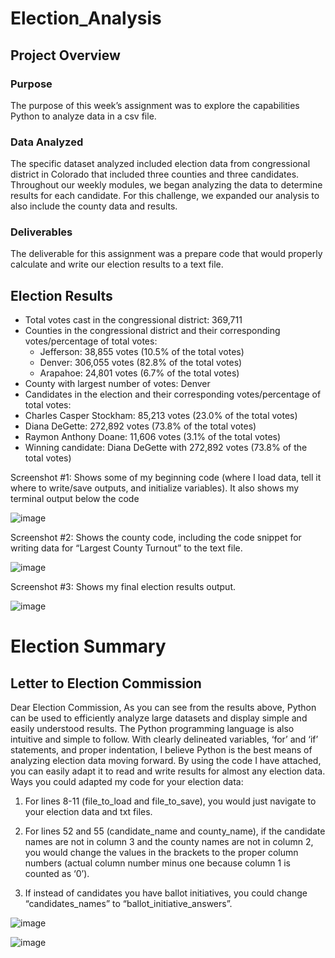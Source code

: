# Election_Analysis

## Project Overview

### Purpose
The purpose of this week’s assignment was to explore the capabilities Python to analyze data in a csv file.    

### Data Analyzed
The specific dataset analyzed included election data from congressional district in Colorado that included three counties and three candidates. Throughout our weekly modules, we began analyzing the data to determine results for each candidate.  For this challenge, we expanded our analysis to also include the county data and results.  
### Deliverables
The deliverable for this assignment was a prepare code that would properly calculate and write our election results to a text file.  

## Election Results
- Total votes cast in the congressional district: 369,711
- Counties in the congressional district and their corresponding votes/percentage of total votes:
  - Jefferson: 38,855 votes (10.5% of the total votes)
  - Denver: 306,055 votes (82.8% of the total votes)
  - Arapahoe: 24,801 votes (6.7% of the total votes)
- County with largest number of votes: Denver
-	Candidates in the election and their corresponding votes/percentage of total votes:
  - Charles Casper Stockham: 85,213 votes (23.0% of the total votes)
  - Diana DeGette: 272,892 votes (73.8% of the total votes)
  - Raymon Anthony Doane: 11,606 votes (3.1% of the total votes)
-	Winning candidate: Diana DeGette with 272,892 votes (73.8% of the total votes)

Screenshot #1: Shows some of my beginning code (where I load data, tell it where to write/save outputs, and initialize variables).  It also shows my terminal output below the code

![image](https://user-images.githubusercontent.com/92705556/148712160-6c3a9a32-5486-4fa0-aac6-0ab809c221f2.png)

Screenshot #2: Shows the county code, including the code snippet for writing data for “Largest County Turnout” to the text file.

![image](https://user-images.githubusercontent.com/92705556/148712196-39eca35c-76f1-4ec3-b652-28a9ad2d38b7.png)

Screenshot #3: Shows my final election results output.

![image](https://user-images.githubusercontent.com/92705556/148712211-d9859b7f-f591-4d89-8e31-3b656c54a136.png)

# Election Summary

## Letter to Election Commission
Dear Election Commission,
As you can see from the results above, Python can be used to efficiently analyze large datasets and display simple and easily understood results.  The Python programming language is also intuitive and simple to follow.  With clearly delineated variables, ‘for’ and ‘if’ statements, and proper indentation, I believe Python is the best means of analyzing election data moving forward.  By using the code I have attached, you can easily adapt it to read and write results for almost any election data.  Ways you could adapted my code for your election data:

1)	For lines 8-11 (file_to_load and file_to_save), you would just navigate to your election data and txt files.  

2)	For lines 52 and 55 (candidate_name and county_name), if the candidate names are not in column 3 and the county names are not in column 2, you would change the values in the brackets to the proper column numbers (actual column number minus one because column 1 is counted as ‘0’).  

3)	If instead of candidates you have ballot initiatives, you could change “candidates_names” to “ballot_initiative_answers”.

![image](https://user-images.githubusercontent.com/92705556/148712251-f749dcd3-3b9a-4c56-839a-dc2e42643702.png)

![image](https://user-images.githubusercontent.com/92705556/148712266-3afbb908-823f-4fa6-ba77-a6ee2c2df1d9.png)

